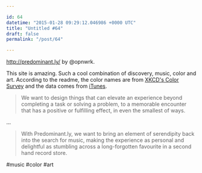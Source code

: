 ```yaml
---

id: 64
datetime: "2015-01-28 09:29:12.046986 +0000 UTC"
title: "Untitled #64"
draft: false
permalink: "/post/64"

---
```


http://predominant.ly/ by @opnwrk.

This site is amazing. Such a cool combination of discovery, music, color and art. According to the readme, the color names are from [XKCD's Color Survey](https://xkcd.com/color/rgb/) and the data comes from [iTunes](https://www.apple.com/itunes/affiliates/resources/documentation/itunes-store-web-service-search-api.html).

 > We want to design things that can elevate an experience beyond completing a task or solving a problem, to a memorable encounter that has a positive or fulfilling effect, in even the smallest of ways.

...

 > With Predominant.ly, we want to bring an element of serendipity back into the search for music, making the experience as personal and delightful as stumbling across a long-forgotten favourite in a second hand record store.

#music #color #art
